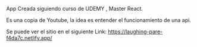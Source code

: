 App Creada siguiendo curso de UDEMY , Master React.

Es una copia de Youtube, la idea es entender el funcionamiento de una api.

Se puede ver el sitio en el siguiente Link: https://laughing-pare-f4da7c.netlify.app/  
